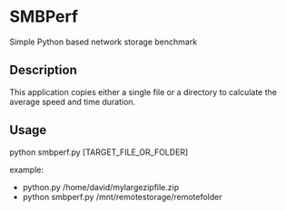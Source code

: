 # SMBPerf

Simple Python based network storage benchmark

## Description
This application copies either a single file or a directory to calculate the average speed and time duration.

## Usage
python smbperf.py [TARGET_FILE_OR_FOLDER]

example: 
- python.py /home/david/mylargezipfile.zip
- python smbperf.py /mnt/remotestorage/remotefolder
